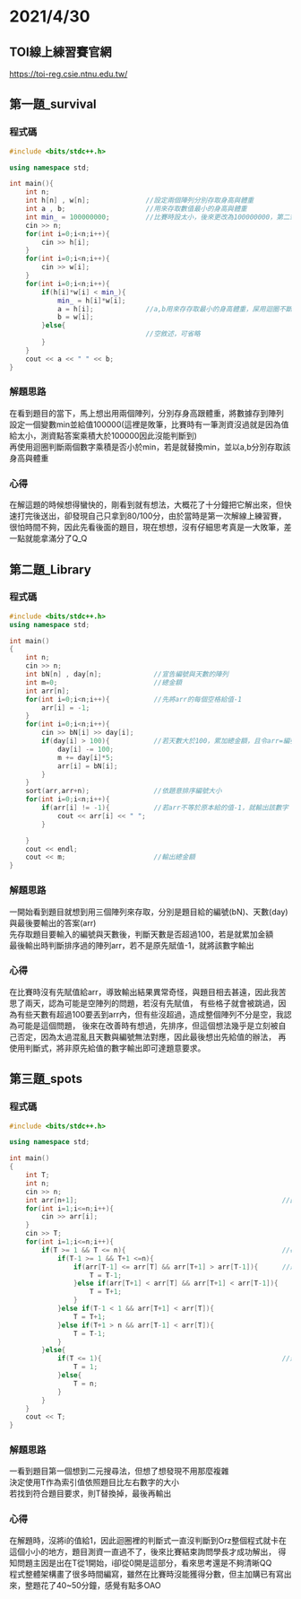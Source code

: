 # 2021/4/30
## **TOI線上練習賽官網**  
<https://toi-reg.csie.ntnu.edu.tw/>

## 第一題_survival
### 程式碼
``` C++
#include <bits/stdc++.h>

using namespace std;

int main(){
    int n;
    int h[n] , w[n];              //設定兩個陣列分別存取身高與體重
    int a , b;                    //用來存取數值最小的身高與體重
    int min_ = 100000000;         //比賽時設太小，後來更改為100000000，第二筆測資就通過了(攤
    cin >> n;
    for(int i=0;i<n;i++){
        cin >> h[i];
    }
    for(int i=0;i<n;i++){
        cin >> w[i];
    }
    for(int i=0;i<n;i++){
        if(h[i]*w[i] < min_){
            min_ = h[i]*w[i];
            a = h[i];             //a,b用來存存取最小的身高體重，屎用迴圈不斷判斷並替換，直到得出最小值
            b = w[i];
        }else{
                                  //空敘述，可省略
        }
    }
    cout << a << " " << b;
}
```

### 解題思路
在看到題目的當下，馬上想出用兩個陣列，分別存身高跟體重，將數據存到陣列  
設定一個變數min並給值100000(這裡是敗筆，比賽時有一筆測資沒過就是因為值給太小，測資點答案乘積大於100000因此沒能判斷到)  
再使用迴圈判斷兩個數字乘積是否小於min，若是就替換min，並以a,b分別存取該身高與體重

### 心得
在解這題的時候想得蠻快的，剛看到就有想法，大概花了十分鐘把它解出來，但快速打完後送出，卻發現自己只拿到80/100分，由於當時是第一次解線上練習賽，
很怕時間不夠，因此先看後面的題目，現在想想，沒有仔細思考真是一大敗筆，差一點就能拿滿分了Q_Q


## 第二題_Library
### 程式碼
``` C++
#include <bits/stdc++.h>
using namespace std;

int main()
{
    int n;
    cin >> n;
    int bN[n] , day[n];             //宣告編號與天數的陣列
    int m=0;                        //總金額
    int arr[n];
    for(int i=0;i<n;i++){           //先將arr的每個空格給值-1
        arr[i] = -1;
    }
    for(int i=0;i<n;i++){
        cin >> bN[i] >> day[i];
        if(day[i] > 100){           //若天數大於100，累加總金額，且令arr=編號
            day[i] -= 100;
            m += day[i]*5;
            arr[i] = bN[i];
        }
    }
    sort(arr,arr+n);                //依題意排序編號大小
    for(int i=0;i<n;i++){
        if(arr[i] != -1){           //若arr不等於原本給的值-1，就輸出該數字
            cout << arr[i] << " "; 
        }

    }
    cout << endl;
    cout << m;                      //輸出總金額
}

```

### 解題思路
一開始看到題目就想到用三個陣列來存取，分別是題目給的編號(bN)、天數(day)與最後要輸出的答案(arr)  
先存取題目要輸入的編號與天數後，判斷天數是否超過100，若是就累加金額  
最後輸出時判斷排序過的陣列arr，若不是原先賦值-1，就將該數字輸出  

### 心得
在比賽時沒有先賦值給arr，導致輸出結果異常奇怪，與題目相去甚遠，因此我苦思了兩天，認為可能是空陣列的問題，若沒有先賦值，
有些格子就會被跳過，因為有些天數有超過100要丟到arr內，但有些沒超過，造成整個陣列不分是空，我認為可能是這個問題，
後來在改善時有想過，先排序，但這個想法幾乎是立刻被自己否定，因為太過混亂且天數與編號無法對應，因此最後想出先給值的辦法，
再使用判斷式，將非原先給值的數字輸出即可達題意要求。


## 第三題_spots
### 程式碼
``` C++
#include <bits/stdc++.h>

using namespace std;

int main()
{
    int T;
    int n;
    cin >> n;
    int arr[n+1];                                                   //因為i要從1開始跟T一樣
    for(int i=1;i<=n;i++){
        cin >> arr[i];
    }
    cin >> T;
    for(int i=1;i<=n;i++){                                             
        if(T >= 1 && T <= n){                                       //確認T是否有在範圍內
            if(T-1 >= 1 && T+1 <=n){                                    
                if(arr[T-1] <= arr[T] && arr[T+1] > arr[T-1]){      //題目有一筆測資，兩個相同數字並排，輸出左邊那一位，因此使用<=
                    T = T-1;
                }else if(arr[T+1] < arr[T] && arr[T+1] < arr[T-1]){
                    T = T+1;
                }
            }else if(T-1 < 1 && arr[T+1] < arr[T]){
                T = T+1;
            }else if(T+1 > n && arr[T-1] < arr[T]){
                T = T-1;
            }
        }else{
            if(T <= 1){                                             //避免有未判斷到的
                T = 1;
            }else{
                T = n;
            }
        }
    }
    cout << T;
}

```
### 解題思路
一看到題目第一個想到二元搜尋法，但想了想發現不用那麼複雜  
決定使用T作為索引值依照題目比左右數字的大小  
若找到符合題目要求，則T替換掉，最後再輸出

### 心得
在解題時，沒將i的值給1，因此迴圈裡的判斷式一直沒判斷到Orz整個程式就卡在這個小小的地方，題目測資一直過不了，後來比賽結束詢問學長才成功解出，
得知問題主因是出在T從1開始，i卻從0開是這部分，看來思考還是不夠清晰QQ  
程式整體架構畫了很多時間編寫，雖然在比賽時沒能獲得分數，但主加購已有寫出來，整題花了40~50分鐘，感覺有點多OAO
